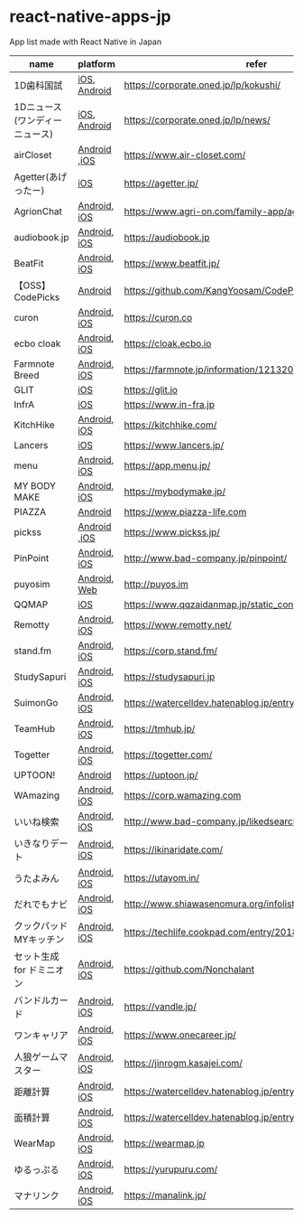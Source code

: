 react-native-apps-jp
===

App list made with React Native in Japan

name  | platform  | refer
------|-----------|--------
1D歯科国試 | [iOS](https://itunes.apple.com/jp/app/%E6%AD%AF%E7%A7%91%E5%8C%BB%E5%B8%AB%E5%9B%BD%E5%AE%B6%E8%A9%A6%E9%A8%93%E3%82%A2%E3%83%97%E3%83%AA-onedental/id1130787144?mt=8), [Android](https://play.google.com/store/apps/details?id=jp.onedental&hl=ja) | https://corporate.oned.jp/lp/kokushi/
1Dニュース(ワンディーニュース) | [iOS](https://itunes.apple.com/jp/app/1d%E3%83%8B%E3%83%A5%E3%83%BC%E3%82%B9-%E6%AD%AF%E7%A7%91%E3%83%8B%E3%83%A5%E3%83%BC%E3%82%B9%E3%81%8C%E6%AF%8E%E6%97%A5%E5%B1%8A%E3%81%8F/id1440053450?mt=8), [Android](https://play.google.com/store/apps/details?id=com.oned_news) | https://corporate.oned.jp/lp/news/
airCloset | [Android](https://play.google.com/store/apps/details?id=com.aircloset) ,[iOS](https://itunes.apple.com/jp/app/id1127715286?mt=8) | https://www.air-closet.com/
Agetter(あげったー) | [iOS](https://itunes.apple.com/WebObjects/MZStore.woa/wa/viewSoftware?id=1372586808&mt=8) | https://agetter.jp/
AgrionChat | [Android](https://play.google.com/store/apps/details?id=jp.co.trexedge.agrion.chat), [iOS](https://itunes.apple.com/jp/app/agrionchat-%E3%82%A2%E3%82%B0%E3%83%AA%E3%82%AA%E3%83%B3%E3%83%81%E3%83%A3%E3%83%83%E3%83%88/id1367854005) | https://www.agri-on.com/family-app/agrionchat
audiobook.jp | [Android](https://play.google.com/store/apps/details?id=jp.audiobook.app&hl=ja), [iOS](https://itunes.apple.com/jp/app/id1357581573) | https://audiobook.jp
BeatFit | [Android](https://play.google.com/store/apps/details?id=jp.beatfit), [iOS](https://itunes.apple.com/jp/app//id1346631395) | https://www.beatfit.jp/
【OSS】CodePicks | [Android](https://play.google.com/store/apps/details?id=com.codepicks) | https://github.com/KangYoosam/CodePicks
curon | [Android](https://play.google.com/store/apps/details?id=curon.micin.jp), [iOS](https://itunes.apple.com/jp/app/id1101684249) | https://curon.co
ecbo cloak | [Android](https://play.google.com/store/apps/details?id=io.ecbo.cloak), [iOS](https://itunes.apple.com/jp/app/ecbo-cloak/id1443707795) | https://cloak.ecbo.io
Farmnote Breed  | [Android](https://play.google.com/store/apps/details?id=com.farmnotebreed), [iOS](https://itunes.apple.com/jp/app/id1249219828) | https://farmnote.jp/information/12132017-winter.html
GLIT | [iOS](http://appstore.com/glit) | https://glit.io
InfrA | [iOS](https://itunes.apple.com/jp/app/id1359585558) | https://www.in-fra.jp
KitchHike | [Android](https://play.google.com/store/apps/details?id=com.kitchhike.app), [iOS](https://itunes.apple.com/app/id1254338458) | https://kitchhike.com/
Lancers | [iOS](https://itunes.apple.com/us/app/lancers/id1331949158?l=ja&ls=1&mt=8) | https://www.lancers.jp/
menu | [Android](https://play.google.com/store/apps/details?id=co.tapgo.user), [iOS](https://apps.apple.com/JP/app/id1443466646?mt=8) | https://app.menu.jp/
MY BODY MAKE | [Android](https://play.google.com/store/apps/details?id=com.mybodymake), [iOS](https://itunes.apple.com/jp/app/id1268497616?mt=8) | https://mybodymake.jp/
PIAZZA | [Android](https://play.google.com/store/apps/details?id=com.piazza_react_native) | https://www.piazza-life.com
pickss | [Android](https://play.google.com/store/apps/details?id=jp.pickss) ,[iOS](https://itunes.apple.com/jp/app/id1272045869?mt=8) | https://www.pickss.jp/
PinPoint | [Android](https://play.google.com/store/apps/details?id=jp.ewaf.pinpoint.android), [iOS](https://itunes.apple.com/jp/app/id1321198947?mt=8) | http://www.bad-company.jp/pinpoint/
puyosim | [Android](https://play.google.com/store/apps/details?id=com.puyosimulator), [Web](http://puyos.im/s/) | http://puyos.im
QQMAP | [iOS](https://itunes.apple.com/us/app/qqmap/id1254388098?l=ja&ls=1&mt=8) | https://www.qqzaidanmap.jp/static_contents/about
Remotty | [Android](https://play.google.com/store/apps/details?id=net.remotty.android), [iOS](https://itunes.apple.com/jp/app/remotty/id979526900) | https://www.remotty.net/
stand.fm|[Android](https://play.google.com/store/apps/details?id=co.newn.standfm&hl=en), [iOS](https://apps.apple.com/app/id1407609776?mt=8)|https://corp.stand.fm/
StudySapuri | [Android](https://play.google.com/store/apps/details?id=jp.studysapuri.android), [iOS](https://itunes.apple.com/jp/app/%E3%82%B9%E3%82%BF%E3%83%87%E3%82%A3%E3%82%B5%E3%83%97%E3%83%AA-%E9%AB%98%E6%A0%A1%E8%AC%9B%E5%BA%A7-%E5%A4%A7%E5%AD%A6%E5%8F%97%E9%A8%93%E8%AC%9B%E5%BA%A7/id1059640427?mt=8) | https://studysapuri.jp
SuimonGo | [Android](https://play.google.com/store/apps/details?id=jp.agri_note.suimon), [iOS](https://itunes.apple.com/jp/app/suimon/id1229038427) | https://watercelldev.hatenablog.jp/entry/2017/05/16/174448
TeamHub | [Android](https://play.google.com/store/apps/details?id=com.teamhub), [iOS](https://itunes.apple.com/jp/app/id991617530?mt=8) | https://tmhub.jp/
Togetter  | [Android](https://play.google.com/store/apps/details?id=com.togetter.app), [iOS](https://itunes.apple.com/jp/app/id387151129) | https://togetter.com/
UPTOON!  | [Android](https://play.google.com/store/apps/details?id=jp.inc.nagisa.uptoon) | https://uptoon.jp/
WAmazing | [Android](https://play.google.com/store/apps/details?id=jp.wamazing.rn), [iOS](https://itunes.apple.com/app/apple-store/id1181315839?mt=8) | https://corp.wamazing.com
いいね検索 | [Android](https://play.google.com/store/apps/details?id=jp.ewaf.likedsearch.android), [iOS](https://itunes.apple.com/jp/app/id1404261438?mt=8) | http://www.bad-company.jp/likedsearch
いきなりデート | [Android](https://play.google.com/store/apps/details?id=com.ikinaridate), [iOS](https://itunes.apple.com/jp/app/%E3%81%84%E3%81%8D%E3%81%AA%E3%82%8A%E3%83%87%E3%83%BC%E3%83%88/id1273579885?mt=8) | https://ikinaridate.com/
うたよみん | [Android](https://play.google.com/store/apps/details?id=com.plasticaromantica.utayomin), [iOS](https://itunes.apple.com/jp/app/id675671254) | https://utayom.in/
だれでもナビ | [Android](https://play.google.com/store/apps/details?id=org.shiawasenomura.app.udnavi), [iOS](https://itunes.apple.com/us/app/だれでもナビ/id1213316151?l=ja&ls=1&mt=8) | http://www.shiawasenomura.org/infolist/daredemonavi.html
クックパッドMYキッチン | [Android](https://play.google.com/store/apps/details?id=com.cookpad.android.kitchen), [iOS](https://itunes.apple.com/jp/app/%E3%82%AF%E3%83%83%E3%82%AF%E3%83%91%E3%83%83%E3%83%89my%E3%82%AD%E3%83%83%E3%83%81%E3%83%B3/id1349888434) | https://techlife.cookpad.com/entry/2018/04/16/100000
セット生成 for ドミニオン | [Android](https://play.google.com/store/apps/details?id=com.nonchalant.dominion), [iOS](https://itunes.apple.com/jp/app/%E3%82%BB%E3%83%83%E3%83%88%E7%94%9F%E6%88%90-for-%E3%83%89%E3%83%9F%E3%83%8B%E3%82%AA%E3%83%B3/id814543461?mt=8) | https://github.com/Nonchalant
バンドルカード | [Android](https://play.google.com/store/apps/details?id=jp.kanmu.vandle.android), [iOS](https://itunes.apple.com/WebObjects/MZStore.woa/wa/viewSoftware?id=1113352415&mt=8) | https://vandle.jp/
ワンキャリア | [Android](https://play.google.com/store/apps/details?id=jp.onecareer.androidapp), [iOS](https://itunes.apple.com/jp/app/id971530839) | https://www.onecareer.jp/
人狼ゲームマスター | [Android](https://play.google.com/store/apps/details?id=com.kasajei.jinrogm), [iOS](https://itunes.apple.com/jp/app/id1346934646) | https://jinrogm.kasajei.com/
距離計算 | [Android](https://play.google.com/store/apps/details?id=jp.agri_note.distance), [iOS](https://itunes.apple.com/jp/app/%E8%B7%9D%E9%9B%A2%E8%A8%88%E7%AE%97/id1236073897) | https://watercelldev.hatenablog.jp/entry/2017/05/16/174448
面積計算 | [Android](https://play.google.com/store/apps/details?id=jp.agri_note.area), [iOS](https://itunes.apple.com/jp/app/%E9%9D%A2%E7%A9%8D%E8%A8%88%E7%AE%97/id1234162227) | https://watercelldev.hatenablog.jp/entry/2017/05/16/174448
WearMap | [Android](https://play.google.com/store/apps/details?id=com.wearmap), [iOS](https://itunes.apple.com/jp/app/wear-map-%E6%9D%B1%E4%BA%AC%E3%83%95%E3%82%A1%E3%83%83%E3%82%B7%E3%83%A7%E3%83%B3%E3%83%8A%E3%83%93%E3%82%B2%E3%83%BC%E3%82%B7%E3%83%A7%E3%83%B3%E3%82%A2%E3%83%97%E3%83%AA/id1293978686) | https://wearmap.jp
ゆるっぷる | [Android](https://play.google.com/store/apps/details?id=com.eishis.yurupuru), [iOS](https://apps.apple.com/jp/app/%E3%82%86%E3%82%8B%E3%81%A3%E3%81%B7%E3%82%8B/id1336334876) | https://yurupuru.com/
マナリンク | [Android](https://play.google.com/store/apps/details?id=jp.manalink.app), [iOS](https://apps.apple.com/jp/app/%E3%83%9E%E3%83%8A%E3%83%AA%E3%83%B3%E3%82%AF/id1526782581) | https://manalink.jp/
